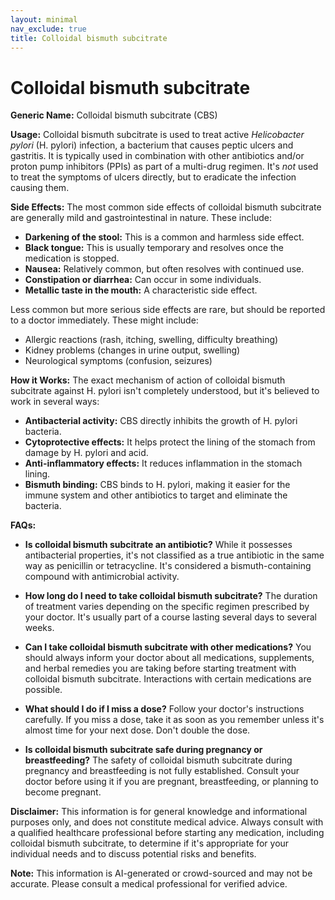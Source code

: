 ```yaml
---
layout: minimal
nav_exclude: true
title: Colloidal bismuth subcitrate
---
```


# Colloidal bismuth subcitrate

**Generic Name:** Colloidal bismuth subcitrate (CBS)

**Usage:**  Colloidal bismuth subcitrate is used to treat active *Helicobacter pylori* (H. pylori) infection, a bacterium that causes peptic ulcers and gastritis. It is typically used in combination with other antibiotics and/or proton pump inhibitors (PPIs) as part of a multi-drug regimen.  It's *not* used to treat the symptoms of ulcers directly, but to eradicate the infection causing them.

**Side Effects:** The most common side effects of colloidal bismuth subcitrate are generally mild and gastrointestinal in nature. These include:

* **Darkening of the stool:** This is a common and harmless side effect.
* **Black tongue:**  This is usually temporary and resolves once the medication is stopped.
* **Nausea:** Relatively common, but often resolves with continued use.
* **Constipation or diarrhea:** Can occur in some individuals.
* **Metallic taste in the mouth:** A characteristic side effect.


Less common but more serious side effects are rare, but should be reported to a doctor immediately. These might include:

* Allergic reactions (rash, itching, swelling, difficulty breathing)
* Kidney problems (changes in urine output, swelling)
* Neurological symptoms (confusion, seizures)

**How it Works:** The exact mechanism of action of colloidal bismuth subcitrate against H. pylori isn't completely understood, but it's believed to work in several ways:

* **Antibacterial activity:** CBS directly inhibits the growth of H. pylori bacteria.
* **Cytoprotective effects:**  It helps protect the lining of the stomach from damage by H. pylori and acid.
* **Anti-inflammatory effects:** It reduces inflammation in the stomach lining.
* **Bismuth binding:** CBS binds to H. pylori, making it easier for the immune system and other antibiotics to target and eliminate the bacteria.


**FAQs:**

* **Is colloidal bismuth subcitrate an antibiotic?**  While it possesses antibacterial properties, it's not classified as a true antibiotic in the same way as penicillin or tetracycline.  It's considered a bismuth-containing compound with antimicrobial activity.

* **How long do I need to take colloidal bismuth subcitrate?** The duration of treatment varies depending on the specific regimen prescribed by your doctor. It's usually part of a course lasting several days to several weeks.

* **Can I take colloidal bismuth subcitrate with other medications?**  You should always inform your doctor about all medications, supplements, and herbal remedies you are taking before starting treatment with colloidal bismuth subcitrate. Interactions with certain medications are possible.

* **What should I do if I miss a dose?**  Follow your doctor's instructions carefully.  If you miss a dose, take it as soon as you remember unless it's almost time for your next dose. Don't double the dose.

* **Is colloidal bismuth subcitrate safe during pregnancy or breastfeeding?**  The safety of colloidal bismuth subcitrate during pregnancy and breastfeeding is not fully established.  Consult your doctor before using it if you are pregnant, breastfeeding, or planning to become pregnant.


**Disclaimer:** This information is for general knowledge and informational purposes only, and does not constitute medical advice.  Always consult with a qualified healthcare professional before starting any medication, including colloidal bismuth subcitrate, to determine if it's appropriate for your individual needs and to discuss potential risks and benefits.


**Note:** This information is AI-generated or crowd-sourced and may not be accurate. Please consult a medical professional for verified advice.